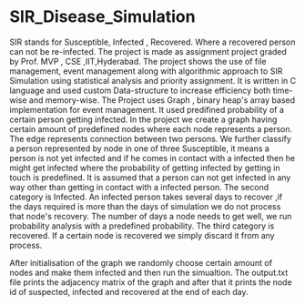 # SIR_Disease_Simulation

SIR stands for Susceptible, Infected , Recovered. Where a recovered person can not be re-infected.
The project is made as assignment project graded by Prof. MVP , CSE ,IIT,Hyderabad.
The project shows the use of file management, event management along with algorithmic approach to SIR Simulation using statistical analysis and priority assignment.
It is written in C language and used custom Data-structure to increase efficiency both time-wise and memory-wise.
The Project uses Graph , binary heap's array based implementation for event management.
It used predifined probability of a certain person getting infected. In the project we create a graph having certain amount of predefined 
nodes where each node represents a person. 
The edge represents connection between two persons.
We further classify a person represented by node in one of three Susceptible, it means a person
is not yet infected and if he comes in contact with a infected then he might get infected where the probability of getting infected by getting in touch
is predefined. 
It is assumed that a person can not get infected in any way other than getting in contact with a infected person.
The second category is Infected. An infected person takes several days to recover ,if the days required is more than the days of simulation 
we do not process that node's recovery. The number of days a node needs to get well, we run probability analysis with a predefined probability.
The third category is recovered. If a certain node is recovered we simply discard it from any process.

After initialisation of the graph we randomly choose certain amount of nodes and make them infected and then run the simualtion.
The output.txt file prints the adjacency matrix of the graph and after that it prints the node id of suspected, infected and recovered at the end of each day.
